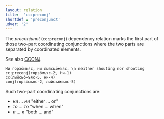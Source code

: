 ```yaml
---
layout: relation
title:  'cc:preconj'
shortdef : 'preconjunct'
udver: '2'
---
```


The *preconjunct* (`cc:preconj`) dependency relation marks the
first part of those two-part coordinating conjunctions where the
two parts are separated by coordinated elements.

See also [CCONJ]().

<!-- fname:preconj.pdf -->
~~~ sdparse
Ни горзӧмъяс, ни лыйсьӧмъяс. \n neither shouting nor shooting
cc:preconj(горзӧмъяс-2, Ни-1)
cc(лыйсьӧмъяс-5, ни-4)
conj(горзӧмъяс-2, лыйсьӧмъяс-5)
~~~

Such two-part coordinating conjunctions are:

* _ни ... ни_ "either ... or"
* _то ... то_ "when ... when"
* _и ... и_ "both ... and"

<!-- Interlanguage links updated Po lis 14 15:35:14 CET 2022 -->
